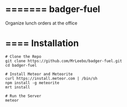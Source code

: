 =======
badger-fuel
===========

Organize lunch orders at the office

====
Installation
====

```
# Clone the Repo
git clone https://github.com/MrLeebo/badger-fuel.git
cd badger-fuel

# Install Meteor and Meteorite
curl https://install.meteor.com | /bin/sh
npm install -g meteorite
mrt install

# Run the Server
meteor
```
